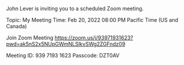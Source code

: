 John Lever is inviting you to a scheduled Zoom meeting.

Topic: My Meeting
Time: Feb 20, 2022 08:00 PM Pacific Time (US and Canada)

Join Zoom Meeting
https://zoom.us/j/93971931623?pwd=ak5nS2x5NUpGWmNLSlkvSWg2ZGFndz09

Meeting ID: 939 7193 1623
Passcode: DZT0AV




